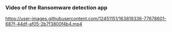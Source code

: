 ### Video of the Ransomware detection app


https://user-images.githubusercontent.com/12451151/163819336-77678601-687f-44df-af05-2b7f3800f4b4.mp4

